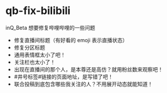 # qb-fix-bilibili

inQ_Beta 想要修复哔哩哔哩的一些问题

- 修复直播间标题（有好看的 emoji 表示直播状态）
- 修复分区标题
- 通用表情框太小了吧！
- 关注栏也太小了！
- 出现在直播间的那个人，是本尊还是高仿？就用粉丝数来观察吧！
- #井号标签#链接的页面地址，是写错了吧！
- 联合投稿到底包含哪些我关注的人？不用展开动态就能知道！
